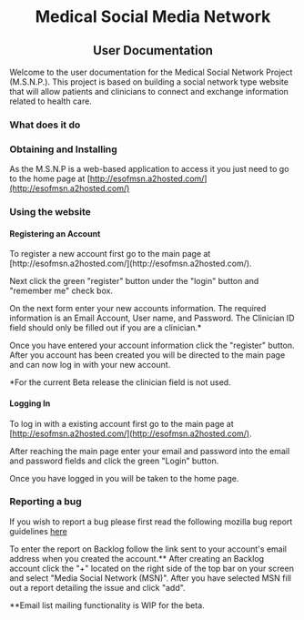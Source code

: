 <center> <h1>Medical Social Media Network </h1> </center>
<center> <h2>User Documentation </h2> </center>

Welcome to the user documentation for the Medical Social Network Project (M.S.N.P.).  This project is based on building a social network type website that will allow patients and clinicians to connect and exchange information related to health care. 

<h3>What does it do</h3>


<h3>Obtaining and Installing</h3>

As the M.S.N.P is a web-based application to access it you just need to go to the home page at [http://esofmsn.a2hosted.com/](http://esofmsn.a2hosted.com/)

<h3>Using the website</h3>

<h4>Registering an Account</h4>
To register a new account first go to the main page at [http://esofmsn.a2hosted.com/](http://esofmsn.a2hosted.com/).

Next click the green "register" button under the "login" button and "remember me" check box.

On the next form enter your new accounts information.  The required information is an Email Account, User name, and Password.  The Clinician ID field should only be filled out if you are a clinician.*  

Once you have entered your account information click the "register" button.
After you account has been created you will be directed to the main page and can now log in with your new account.

*For the current Beta release the clinician field is not used.


<h4>Logging In</h4>
 
To log in with a existing account first go to the main page at [http://esofmsn.a2hosted.com/](http://esofmsn.a2hosted.com/).

After reaching the main page enter your email and password into the email and password fields and click the green "Login" button.

Once you have logged in you will be taken to the home page.

<h3>Reporting a bug</h3>

If you wish to report a bug please first read the following mozilla bug report guidelines [here](https://developer.mozilla.org/en-US/docs/Mozilla/QA/Bug_writing_guidelines)

To enter the report on Backlog follow the link sent to your account's email address when you created the account.**  After creating an Backlog account click the "+" located on the right side of the top bar on your screen and select "Media Social Network (MSN)".  After you have selected MSN fill out a report detailing the issue and click "add".

**Email list mailing functionality is WIP for the beta.



